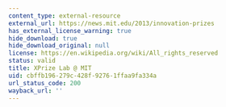 ```yaml
---
content_type: external-resource
external_url: https://news.mit.edu/2013/innovation-prizes
has_external_license_warning: true
hide_download: true
hide_download_original: null
license: https://en.wikipedia.org/wiki/All_rights_reserved
status: valid
title: XPrize Lab @ MIT
uid: cbffb196-279c-428f-9276-1ffaa9fa334a
url_status_code: 200
wayback_url: ''
---
```

